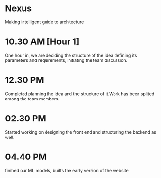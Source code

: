 # Nexus
Making intelligent guide to architecture

# 10.30 AM [Hour 1]
One hour in, we are deciding the structure of the idea defining its parameters and requirements, Initiating the team discussion.

# 12.30 PM 
Completed planning the idea and the structure of it.Work has been splited among the team members. 

# 02.30 PM 
Started working on designing the front end and structuring the backend as well.

# 04.40 PM
finihed our ML models, builts the early version of the website
